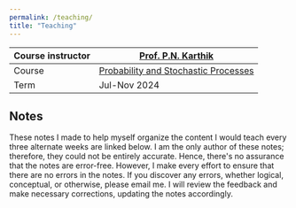 ```yaml
---
permalink: /teaching/
title: "Teaching"
---
```


| Course instructor | [Prof. P.N. Karthik](https://karthikpn.com) |
| --- | --- |
| Course | [Probability and Stochastic Processes](https://karthikpn.com/#/teaching/Probability-2024) | 
| Term | 	Jul-Nov 2024 |

## Notes 
These notes I made to help myself organize the content I would teach every three alternate weeks are linked below. I am the only author of these notes; therefore, they could not be entirely accurate. Hence, there's no assurance that the notes are error-free. However, I make every effort to ensure that there are no errors in the notes. If you discover any errors, whether logical, conceptual, or otherwise, please email me. I will review the feedback and make necessary corrections, updating the notes accordingly.







